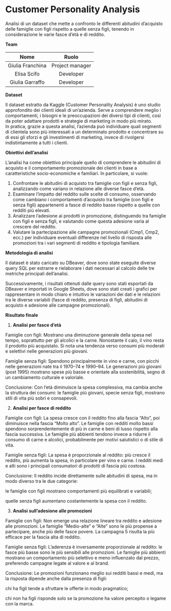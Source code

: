 <h1>Customer Personality Analysis</h1>

Analisi di un dataset che mette a confronto le differenti abitudini d’acquisto delle famiglie con figli rispetto a quelle senza figli, tenendo in considerazione le varie fasce d’età e di reddito. 

**Team**

| Nome | Ruolo |
| :---: | :---: |
| Giulia Franchina | Project manager |
| Elisa Scifo | Developer |
| Giulia Garraffo | Developer |

**Dataset** 

Il dataset estratto da Kaggle (Customer Personality Analysis)  è uno studio approfondito dei clienti ideali di un’azienda. Serve a comprendere meglio i comportamenti, i bisogni e le preoccupazioni dei diversi tipi di clienti, così da poter adattare prodotti e strategie di marketing in modo più mirato.                                                    
In pratica, grazie a questa analisi, l’azienda può individuare quali segmenti di clientela sono più interessati a un determinato prodotto e concentrare su di essi gli sforzi e gli investimenti di marketing, invece di rivolgersi indistintamente a tutti i clienti.


**Obiettivi dell’analisi**

L’analisi ha come obiettivo principale quello di comprendere le abitudini di acquisto e il comportamento promozionale dei clienti in base a caratteristiche socio-economiche e familiari.
In particolare, si vuole:
1.	Confrontare le abitudini di acquisto tra famiglie con figli e senza figli, analizzando come variano in relazione alle diverse fasce d’età.
2.	Esaminare l’impatto del reddito sulle scelte di consumo, osservando come cambiano i comportamenti d’acquisto tra famiglie (con figli e senza figli) appartenenti a fasce di reddito basse rispetto a quelle con redditi più elevati.
3.	Analizzare l’adesione ai prodotti in promozione, distinguendo tra famiglie con figli e senza figli, e valutando come questa adesione varia al crescere del reddito.
4.	Valutare la partecipazione alle campagne promozionali (Cmp1, Cmp2, ecc.) per individuare eventuali differenze nel livello di risposta alle promozioni tra i vari segmenti di reddito e tipologia familiare.

**Metodologia di analisi**

Il dataset è stato caricato su DBeaver, dove sono state eseguite diverse query SQL per estrarre e rielaborare i dati necessari al calcolo delle tre metriche principali dell’analisi.

Successivamente, i risultati ottenuti dalle query sono stati esportati da DBeaver e importati in Google Sheets, dove sono stati creati i grafici per rappresentare in modo chiaro e intuitivo le variazioni dei dati e le relazioni tra le diverse variabili (fasce di reddito, presenza di figli, abitudini di acquisto e adesione alle campagne promozionali). 

**Risultato finale**

1. **Analisi per fasce d’età**

Famiglie con figli:
Mostrano una diminuzione generale della spesa nel tempo, soprattutto per gli alcolici e la carne.
Nonostante il calo, il vino resta il prodotto più acquistato.
Si nota una tendenza verso consumi più moderati e selettivi nelle generazioni più giovani.

Famiglie senza figli:
Spendono principalmente in vino e carne, con picchi nelle generazioni nate tra il 1970–74 e 1990–94.
Le generazioni più giovani (post 1995) mostrano spese più basse e orientate alla sostenibilità, segno di un cambiamento culturale e valoriale.

Conclusione:
Con l’età diminuisce la spesa complessiva, ma cambia anche la struttura dei consumi: le famiglie più giovani, specie senza figli, mostrano stili di vita più sobri e consapevoli.

2. **Analisi per fasce di reddito**

Famiglie con figli:
La spesa cresce con il reddito fino alla fascia “Alto”, poi diminuisce nella fascia “Molto alto”.
Le famiglie con redditi molto bassi spendono sorprendentemente di più in carne e beni di lusso rispetto alla fascia successiva.
Le famiglie più abbienti tendono invece a ridurre il consumo di carne e alcolici, probabilmente per motivi salutistici o di stile di vita.

Famiglie senza figli:
La spesa è proporzionale al reddito: più cresce il reddito, più aumenta la spesa, in particolare per vino e carne.
I redditi medi e alti sono i principali consumatori di prodotti di fascia più costosa.

Conclusione:
Il reddito incide direttamente sulle abitudini di spesa, ma in modo diverso tra le due categorie:

le famiglie con figli mostrano comportamenti più equilibrati e variabili;

quelle senza figli aumentano costantemente la spesa con il reddito.

3. **Analisi sull’adesione alle promozioni**

Famiglie con figli:
Non emerge una relazione lineare tra reddito e adesione alle promozioni.
Le famiglie “Medio-alte” e “Alte” sono le più propense a partecipare, anche più delle fasce povere.
La campagna 5 risulta la più efficace per la fascia alta di reddito.

Famiglie senza figli:
L’aderenza è inversamente proporzionale al reddito: le fasce più basse sono le più sensibili alle promozioni.
Le famiglie più abbienti mostrano un comportamento più selettivo e meno influenzato dal prezzo, preferendo campagne legate al valore e al brand.

Conclusione:
Le promozioni funzionano meglio sui redditi bassi e medi, ma la risposta dipende anche dalla presenza di figli:

chi ha figli tende a sfruttare le offerte in modo pragmatico;

chi non ha figli risponde solo se la promozione ha valore percepito o legame con la marca.

